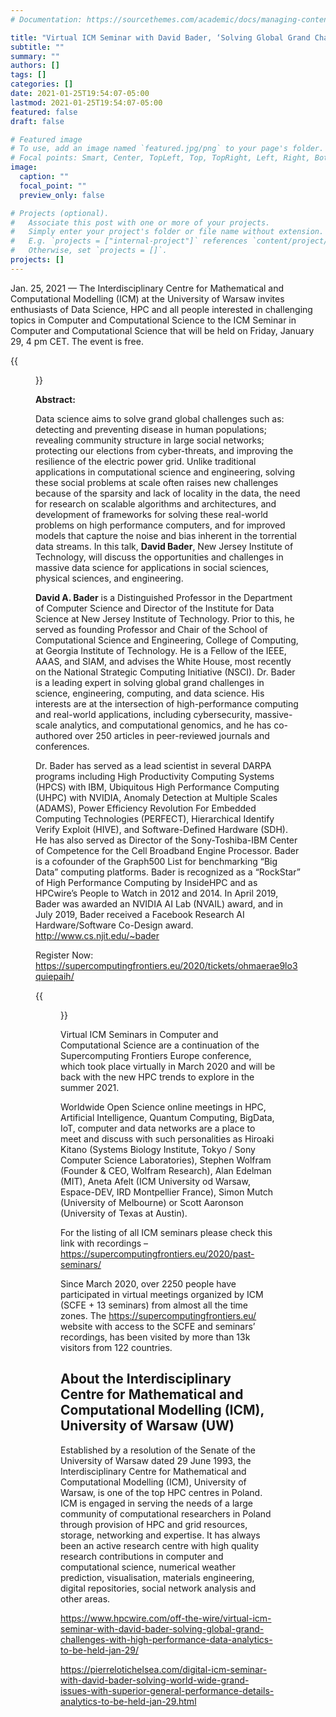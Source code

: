 ```yaml
---
# Documentation: https://sourcethemes.com/academic/docs/managing-content/

title: "Virtual ICM Seminar with David Bader, ‘Solving Global Grand Challenges with High Performance Data Analytics,’ to Be Held Jan 29"
subtitle: ""
summary: ""
authors: []
tags: []
categories: []
date: 2021-01-25T19:54:07-05:00
lastmod: 2021-01-25T19:54:07-05:00
featured: false
draft: false

# Featured image
# To use, add an image named `featured.jpg/png` to your page's folder.
# Focal points: Smart, Center, TopLeft, Top, TopRight, Left, Right, BottomLeft, Bottom, BottomRight.
image:
  caption: ""
  focal_point: ""
  preview_only: false

# Projects (optional).
#   Associate this post with one or more of your projects.
#   Simply enter your project's folder or file name without extension.
#   E.g. `projects = ["internal-project"]` references `content/project/deep-learning/index.md`.
#   Otherwise, set `projects = []`.
projects: []
---
```


Jan. 25, 2021 — The Interdisciplinary Centre for Mathematical and Computational Modelling (ICM) at the University of Warsaw invites enthusiasts of Data Science, HPC and all people interested in challenging topics in Computer and Computational Science to the ICM Seminar in Computer and Computational Science that will be held on Friday, January 29, 4 pm CET. The event is free.

{{<figure src="logo-SCFE21-300x105.png">}}

**Abstract:**

Data science aims to solve grand global challenges such as: detecting and preventing disease in human populations; revealing community structure in large social networks; protecting our elections from cyber-threats, and improving the resilience of the electric power grid. Unlike traditional applications in computational science and engineering, solving these social problems at scale often raises new challenges because of the sparsity and lack of locality in the data, the need for research on scalable algorithms and architectures, and development of frameworks for solving these real-world problems on high performance computers, and for improved models that capture the noise and bias inherent in the torrential data streams. In this talk, **David Bader**, New Jersey Institute of Technology, will discuss the opportunities and challenges in massive data science for applications in social sciences, physical sciences, and engineering.

**David A. Bader** is a Distinguished Professor in the Department of Computer Science and Director of the Institute for Data Science at New Jersey Institute of Technology. Prior to this, he served as founding Professor and Chair of the School of Computational Science and Engineering, College of Computing, at Georgia Institute of Technology. He is a Fellow of the IEEE, AAAS, and SIAM, and advises the White House, most recently on the National Strategic Computing Initiative (NSCI). Dr. Bader is a leading expert in solving global grand challenges in science, engineering, computing, and data science. His interests are at the intersection of high-performance computing and real-world applications, including cybersecurity, massive-scale analytics, and computational genomics, and he has co-authored over 250 articles in peer-reviewed journals and conferences.

Dr. Bader has served as a lead scientist in several DARPA programs including High Productivity Computing Systems (HPCS) with IBM, Ubiquitous High Performance Computing (UHPC) with NVIDIA, Anomaly Detection at Multiple Scales (ADAMS), Power Efficiency Revolution For Embedded Computing Technologies (PERFECT), Hierarchical Identify Verify Exploit (HIVE), and Software-Defined Hardware (SDH). He has also served as Director of the Sony-Toshiba-IBM Center of Competence for the Cell Broadband Engine Processor. Bader is a cofounder of the Graph500 List for benchmarking “Big Data” computing platforms. Bader is recognized as a “RockStar” of High Performance Computing by InsideHPC and as HPCwire’s People to Watch in 2012 and 2014. In April 2019, Bader was awarded an NVIDIA AI Lab (NVAIL) award, and in July 2019, Bader received a Facebook Research AI Hardware/Software Co-Design award. http://www.cs.njit.edu/~bader

Register Now: https://supercomputingfrontiers.eu/2020/tickets/ohmaerae9lo3quiepaih/

{{<figure src="U-Warsaw-ICM-logo-2021-300x82.png">}}

Virtual ICM Seminars in Computer and Computational Science are a continuation of the Supercomputing Frontiers Europe conference, which took place virtually in March 2020 and will be back with the new HPC trends to explore in the summer 2021.

Worldwide Open Science online meetings in HPC, Artificial Intelligence, Quantum Computing, BigData, IoT, computer and data networks are a place to meet and discuss with such personalities as Hiroaki Kitano (Systems Biology Institute, Tokyo / Sony Computer Science Laboratories), Stephen Wolfram (Founder & CEO, Wolfram Research), Alan Edelman (MIT), Aneta Afelt (ICM University od Warsaw, Espace-DEV, IRD Montpellier France), Simon Mutch (University of Melbourne) or Scott Aaronson (University of Texas at Austin).

For the listing of all ICM seminars please check this link with recordings – https://supercomputingfrontiers.eu/2020/past-seminars/

Since March 2020, over 2250 people have participated in virtual meetings organized by ICM (SCFE + 13 seminars) from almost all the time zones. The https://supercomputingfrontiers.eu/ website with access to the SCFE and seminars’ recordings, has been visited by more than 13k visitors from 122 countries.

## About the Interdisciplinary Centre for Mathematical and Computational Modelling (ICM), University of Warsaw (UW) ##

Established by a resolution of the Senate of the University of Warsaw dated 29 June 1993, the Interdisciplinary Centre for Mathematical and Computational Modelling (ICM), University of Warsaw, is one of the top HPC centres in Poland. ICM is engaged in serving the needs of a large community of computational researchers in Poland through provision of HPC and grid resources, storage, networking and expertise. It has always been an active research centre with high quality research contributions in computer and computational science, numerical weather prediction, visualisation, materials engineering, digital repositories, social network analysis and other areas.

https://www.hpcwire.com/off-the-wire/virtual-icm-seminar-with-david-bader-solving-global-grand-challenges-with-high-performance-data-analytics-to-be-held-jan-29/

https://pierrelotichelsea.com/digital-icm-seminar-with-david-bader-solving-world-wide-grand-issues-with-superior-general-performance-details-analytics-to-be-held-jan-29.html
